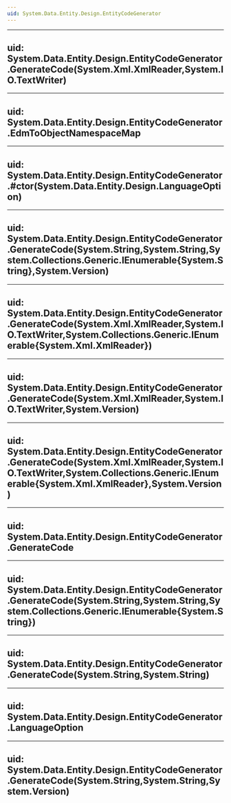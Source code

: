 ```yaml
---
uid: System.Data.Entity.Design.EntityCodeGenerator
---
```


---
uid: System.Data.Entity.Design.EntityCodeGenerator.GenerateCode(System.Xml.XmlReader,System.IO.TextWriter)
---

---
uid: System.Data.Entity.Design.EntityCodeGenerator.EdmToObjectNamespaceMap
---

---
uid: System.Data.Entity.Design.EntityCodeGenerator.#ctor(System.Data.Entity.Design.LanguageOption)
---

---
uid: System.Data.Entity.Design.EntityCodeGenerator.GenerateCode(System.String,System.String,System.Collections.Generic.IEnumerable{System.String},System.Version)
---

---
uid: System.Data.Entity.Design.EntityCodeGenerator.GenerateCode(System.Xml.XmlReader,System.IO.TextWriter,System.Collections.Generic.IEnumerable{System.Xml.XmlReader})
---

---
uid: System.Data.Entity.Design.EntityCodeGenerator.GenerateCode(System.Xml.XmlReader,System.IO.TextWriter,System.Version)
---

---
uid: System.Data.Entity.Design.EntityCodeGenerator.GenerateCode(System.Xml.XmlReader,System.IO.TextWriter,System.Collections.Generic.IEnumerable{System.Xml.XmlReader},System.Version)
---

---
uid: System.Data.Entity.Design.EntityCodeGenerator.GenerateCode
---

---
uid: System.Data.Entity.Design.EntityCodeGenerator.GenerateCode(System.String,System.String,System.Collections.Generic.IEnumerable{System.String})
---

---
uid: System.Data.Entity.Design.EntityCodeGenerator.GenerateCode(System.String,System.String)
---

---
uid: System.Data.Entity.Design.EntityCodeGenerator.LanguageOption
---

---
uid: System.Data.Entity.Design.EntityCodeGenerator.GenerateCode(System.String,System.String,System.Version)
---

